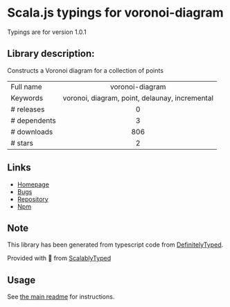 
# Scala.js typings for voronoi-diagram

Typings are for version 1.0.1

## Library description:
Constructs a Voronoi diagram for a collection of points

|                    |                 |
| ------------------ | :-------------: |
| Full name          | voronoi-diagram |
| Keywords           | voronoi, diagram, point, delaunay, incremental |
| # releases         | 0 |
| # dependents       | 3 |
| # downloads        | 806 |
| # stars            | 2 |

## Links
- [Homepage](https://github.com/mikolalysenko/voronoi-diagram)
- [Bugs](https://github.com/mikolalysenko/voronoi-diagram/issues)
- [Repository](https://github.com/mikolalysenko/voronoi-diagram)
- [Npm](https://www.npmjs.com/package/voronoi-diagram)
    


## Note
This library has been generated from typescript code from [DefinitelyTyped](https://definitelytyped.org).

Provided with :purple_heart: from [ScalablyTyped](https://github.com/oyvindberg/ScalablyTyped)

## Usage
See [the main readme](../../readme.md) for instructions.


